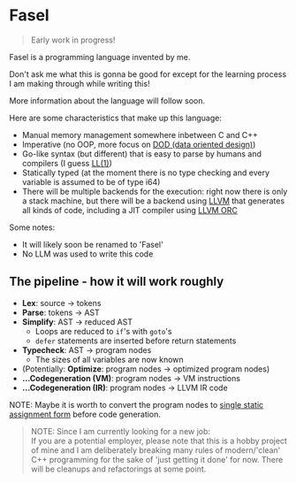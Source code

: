 # Fasel

> Early work in progress!

Fasel is a programming language invented by me.

Don't ask me what this is gonna be good for except for the learning process I am making through while writing this!

More information about the language will follow soon.

Here are some characteristics that make up this language:

* Manual memory management somewhere inbetween C and C++
* Imperative (no OOP, more focus on [DOD (data oriented design)](https://en.wikipedia.org/wiki/Data-oriented_design))
* Go-like syntax (but different) that is easy to parse by humans and compilers (I guess [LL(1)](https://en.wikipedia.org/wiki/LL_parser))
* Statically typed (at the moment there is no type checking and every variable is assumed to be of type i64)
* There will be multiple backends for the execution: right now there is only a stack machine, but there will be a backend using [LLVM](https://llvm.org/) that generates all kinds of code, including a JIT compiler using [LLVM ORC](https://llvm.org/docs/ORCv2.html)

Some notes:
* It will likely soon be renamed to 'Fasel'
* No LLM was used to write this code

## The pipeline - how it will work roughly

* **Lex**: source -> tokens
* **Parse**: tokens -> AST
* **Simplify**: AST -> reduced AST
    * Loops are reduced to `if`'s with `goto`'s
    * `defer` statements are inserted before return statements
* **Typecheck**: AST -> program nodes
    * The sizes of all variables are now known
* (Potentially: **Optimize**: program nodes -> optimized program nodes)
* **...Codegeneration (VM)**: program nodes -> VM instructions
* **...Codegeneration (IR)**: program nodes -> LLVM IR code

NOTE: Maybe it is worth to convert the program nodes to [single static assignment form](https://en.wikipedia.org/wiki/Static_single-assignment_form) before code generation.

> NOTE: Since I am currently looking for a new job:  
> If you are a potential employer, please note that this is a hobby project of mine and I am deliberately breaking many rules of modern/'clean' C++ programming for the sake of 'just getting it done' for now.
> There will be cleanups and refactorings at some point.
